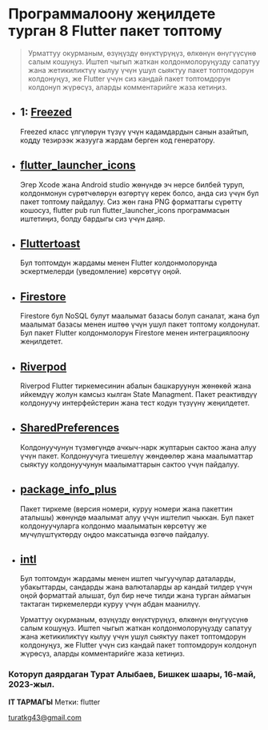 # Программалоону жеңилдете турган 8 Flutter пакет топтому

> Урматтуу окурманым, өзүңүздү өнүктүрүңүз, өлкөнүн өнүгүүсүнө салым кошуңуз. Иштеп чыгып жаткан колдонмолоруңузду сапатуу жана жетикиликтүү кылуу үчүн ушул сыяктуу пакет топтомдорун колдонуңуз, же Flutter үчүн сиз кандай пакет топтомдорун колдонуп жүрөсүз, аларды комментарийге жаза кетиңиз.

* ## 1: [Freezed](https://pub.dev/packages/freezed)
    Freezed класс үлгүлөрүн түзүү үчүн кадамдардын санын азайтып, кодду тезирээк жазууга жардам берген код генератору.

* ## [flutter_launcher_icons](https://pub.dev/packages/flutter_launcher_icons)
    Эгер Xcode жана Android studio жөнүндө эч нерсе билбей туруп, колдонмонун сүрөтчөлөрүн өзгөртүү керек болсо, анда сиз үчүн бул пакет топтому пайдалуу. Сиз жөн гана PNG форматтагы сүрөттү кошосуз, flutter pub run flutter_launcher_icons программасын иштетиңиз, болду бардыгы сиз үчүн даяр.

* ## [Fluttertoast](https://pub.dev/packages/fluttertoast)
    Бул топтомдун жардамы менен Flutter колдонмолорунда эскертмелерди (уведомление) көрсөтүү оңой.

* ## [Firestore](https://pub.dev/packages/cloud_firestore)
    Firestore бул NoSQL булут маалымат базасы болуп саналат, жана бул маалымат базасы менен иштөө үчүн ушул пакет топтому колдонулат. Бул пакет Flutter колдонмолорун Firestore менен интеграциялоону жеңилдетет.

* ## [Riverpod](https://pub.dev/packages/riverpod)
    Riverpod Flutter тиркемесинин абалын башкаруунун жөнөкөй жана ийкемдүү жолун камсыз кылган State Managment. Пакет реактивдүү колдонуучу интерфейстерин жана тест кодун түзүүнү жеңилдетет.

* ## [SharedPreferences](https://pub.dev/packages/shared_preferences)
    Колдонуучунун түзмөгүндө ачкыч-нарк жуптарын сактоо жана алуу үчүн пакет. Колдонуучуга тиешелүү жөндөөлөр жана маалыматтар сыяктуу колдонуучунун маалыматтарын сактоо үчүн пайдалуу.

* ## [package_info_plus](https://pub.dev/packages/package_info_plus)
    Пакет тиркеме (версия номери, куруу номери жана пакеттин аталышы) жөнүндө маалымат алуу үчүн иштелип чыккан. Бул пакет колдонуучуларга колдонмо маалыматын көрсөтүү же мүчүлүштүктөрдү оңдоо максатында өзгөчө пайдалуу.

* ## [intl](https://pub.dev/packages/intl)
    Бул топтомдун жардамы менен иштеп чыгуучулар даталарды, убакыттарды, сандарды жана валюталарды ар кандай тилдер үчүн оңой форматтай алышат, бул бир нече тилди жана турган аймагын тактаган тиркемелерди куруу үчүн абдан маанилүү.
    
    Урматтуу окурманым, өзүңүздү өнүктүрүңүз, өлкөнүн өнүгүүсүнө салым кошуңуз. Иштеп чыгып жаткан колдонмолоруңузду сапатуу жана жетикиликтүү кылуу үчүн ушул сыяктуу пакет топтомдорун колдонуңуз, же Flutter үчүн сиз кандай пакет топтомдорун колдонуп жүрөсүз, аларды комментарийге жаза кетиңиз.

### Которуп даярдаган Турат Алыбаев, Бишкек шаары, 16-май, 2023-жыл.

**IT ТАРМАГЫ**
Метки: flutter

[turatkg43@gmail.com](mailto:turatkg43@gmail.com)